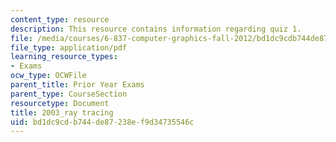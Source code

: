 ```yaml
---
content_type: resource
description: This resource contains information regarding quiz 1.
file: /media/courses/6-837-computer-graphics-fall-2012/bd1dc9cdb744de87238ef9d34735546c_MIT6_837F12_2003qz1_ray_tr.pdf
file_type: application/pdf
learning_resource_types:
- Exams
ocw_type: OCWFile
parent_title: Prior Year Exams
parent_type: CourseSection
resourcetype: Document
title: 2003_ray tracing
uid: bd1dc9cd-b744-de87-238e-f9d34735546c
---
```

